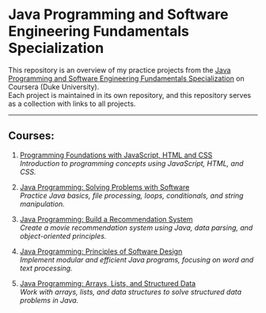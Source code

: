 # Java Programming and Software Engineering Fundamentals Specialization

This repository is an overview of my practice projects from the [Java Programming and Software Engineering Fundamentals Specialization](https://www.coursera.org/specializations/java-programming) on Coursera (Duke University).  
Each project is maintained in its own repository, and this repository serves as a collection with links to all projects.

---

## Courses:

1. [Programming Foundations with JavaScript, HTML and CSS](https://github.com/Sara-jbr/programming-foundations-with-js-html-css)  
   *Introduction to programming concepts using JavaScript, HTML, and CSS.*

2. [Java Programming: Solving Problems with Software](https://github.com/Sara-jbr/java-programming-solving-problems-with-software)  
   *Practice Java basics, file processing, loops, conditionals, and string manipulation.*

3. [Java Programming: Build a Recommendation System](https://github.com/Sara-jbr/java-programming-build-recommendation-system)  
   *Create a movie recommendation system using Java, data parsing, and object-oriented principles.*

4. [Java Programming: Principles of Software Design](https://github.com/Sara-jbr/java-programming-principles-of-software-design)  
   *Implement modular and efficient Java programs, focusing on word and text processing.*

5. [Java Programming: Arrays, Lists, and Structured Data](https://github.com/Sara-jbr/java-programming-arrays-lists-structured-data)  
   *Work with arrays, lists, and data structures to solve structured data problems in Java.*
